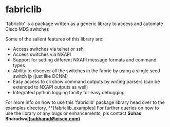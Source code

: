 # fabriclib
'fabriclib' is a package written as a generic library to access and automate Cisco MDS switches

Some of the salient features of this library are:
  - Access switches via telnet or ssh
  - Access switches via NXAPI
  - Support for setting different NXAPI message formats and command types
  - Ability to discover all the switches in the fabric by using a single seed switch ip (just like DCNM)
  - Easy access to cli show command outputs by writing parsers (can be extended to NXAPI outputs as well)
  - Integrated python logging facilty for easy debugging

For more info on how to use this 'fabriclib' package library head over to the examples directory, **[fabriclib_examples] 
For further queries on how to use the library or any bugs or enhancements, pls contact **Suhas Bharadwaj(subharad@cisco.com)**

